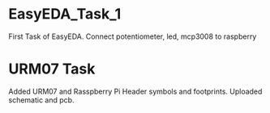# EasyEDA_Task_1
First Task of EasyEDA. Connect potentiometer, led, mcp3008 to raspberry

# URM07 Task
Added URM07 and Rasspberry Pi Header symbols and footprints. Uploaded schematic and pcb.
